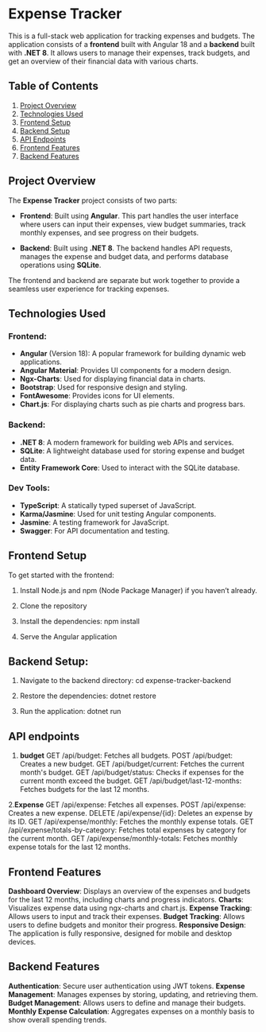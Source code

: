 # Expense Tracker

This is a full-stack web application for tracking expenses and budgets. The application consists of a **frontend** built with Angular 18 and a **backend** built with **.NET 8**. It allows users to manage their expenses, track budgets, and get an overview of their financial data with various charts.

## Table of Contents

1. [Project Overview](#project-overview)
2. [Technologies Used](#technologies-used)
3. [Frontend Setup](#frontend-setup)
4. [Backend Setup](#backend-setup)
5. [API Endpoints](#api-endpoints)
6. [Frontend Features](#frontend-features)
7. [Backend Features](#backend-features)

## Project Overview

The **Expense Tracker** project consists of two parts:

- **Frontend**: Built using **Angular**. This part handles the user interface where users can input their expenses, view budget summaries, track monthly expenses, and see progress on their budgets.
  
- **Backend**: Built using **.NET 8**. The backend handles API requests, manages the expense and budget data, and performs database operations using **SQLite**.

The frontend and backend are separate but work together to provide a seamless user experience for tracking expenses.

## Technologies Used

### Frontend:
- **Angular** (Version 18): A popular framework for building dynamic web applications.
- **Angular Material**: Provides UI components for a modern design.
- **Ngx-Charts**: Used for displaying financial data in charts.
- **Bootstrap**: Used for responsive design and styling.
- **FontAwesome**: Provides icons for UI elements.
- **Chart.js**: For displaying charts such as pie charts and progress bars.

### Backend:
- **.NET 8**: A modern framework for building web APIs and services.
- **SQLite**: A lightweight database used for storing expense and budget data.
- **Entity Framework Core**: Used to interact with the SQLite database.

### Dev Tools:
- **TypeScript**: A statically typed superset of JavaScript.
- **Karma/Jasmine**: Used for unit testing Angular components.
- **Jasmine**: A testing framework for JavaScript.
- **Swagger**: For API documentation and testing.
  
## Frontend Setup

To get started with the frontend:

1. Install Node.js and npm (Node Package Manager) if you haven’t already.
2. Clone the repository

3. Install the dependencies:
npm install

4. Serve the Angular application

## Backend Setup:

1. Navigate to the backend directory:
cd expense-tracker-backend

2. Restore the dependencies:
dotnet restore

3. Run the application:
dotnet run

## API endpoints
1. **budget**
GET /api/budget: Fetches all budgets.
POST /api/budget: Creates a new budget.
GET /api/budget/current: Fetches the current month's budget.
GET /api/budget/status: Checks if expenses for the current month exceed the budget.
GET /api/budget/last-12-months: Fetches budgets for the last 12 months.

2.**Expense**
GET /api/expense: Fetches all expenses.
POST /api/expense: Creates a new expense.
DELETE /api/expense/{id}: Deletes an expense by its ID.
GET /api/expense/monthly: Fetches the monthly expense totals.
GET /api/expense/totals-by-category: Fetches total expenses by category for the current month.
GET /api/expense/monthly-totals: Fetches monthly expense totals for the last 12 months.

## Frontend Features
**Dashboard Overview**: Displays an overview of the expenses and budgets for the last 12 months, including charts and progress indicators.
**Charts**: Visualizes expense data using ngx-charts and chart.js.
**Expense Tracking**: Allows users to input and track their expenses.
**Budget Tracking**: Allows users to define budgets and monitor their progress.
**Responsive Design**: The application is fully responsive, designed for mobile and desktop devices.

## Backend Features
**Authentication**: Secure user authentication using JWT tokens.
**Expense Management**: Manages expenses by storing, updating, and retrieving them.
**Budget Management**: Allows users to define and manage their budgets.
**Monthly Expense Calculation**: Aggregates expenses on a monthly basis to show overall spending trends.



